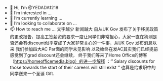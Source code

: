 - 👋 Hi, I’m @YEDADA1218
- 👀 I’m interested in ...
- 🌱 I’m currently learning ...
- 💞️ I’m looking to collaborate on ...
- 📫 How to reach me ...
文字越少 新闻越大
自从UK Gov 发布了关于移民政策的更改报告，提高工签薪资的要求一度让同学们非常担心，大家一直在猜测是否还会有discount似乎变成了大家非常关心的一件事，从UK Gov 发布消息以来 我们参加四大AC Par面的同学未见影响 以及始终在发AC其实我们已经提前感觉到了grad discount还会继续， 终于我们等来了Home Office的博客（https://homeofficemedia.blog）的进一步解释 ：‘’ Salary discounts for those towards the start of their careers will still exIst ‘’ 也算是给求职中的同学送来一个圣诞 Gift.
<!---
YEDADA1218/YEDADA1218 is a ✨ special ✨ repository because its `README.md` (this file) appears on your GitHub profile.
You can click the Preview link to take a look at your changes.
--->
